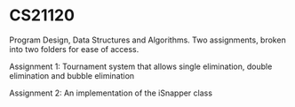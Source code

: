 # CS21120
Program Design, Data Structures and Algorithms. Two assignments, broken into two folders for ease of access.

Assignment 1:
Tournament system that allows single elimination, double elimination and bubble elimination

Assignment 2:
An implementation of the iSnapper class